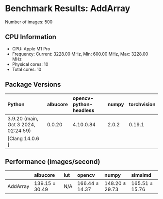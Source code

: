 # Benchmark Results: AddArray

Number of images: 500

## CPU Information

- CPU: Apple M1 Pro
- Frequency: Current: 3228.00 MHz, Min: 600.00 MHz, Max: 3228.00 MHz
- Physical cores: 10
- Total cores: 10

## Package Versions

| Python                                | albucore   | opencv-python-headless   | numpy   | torchvision   |
|:--------------------------------------|:-----------|:-------------------------|:--------|:--------------|
| 3.9.20 (main, Oct  3 2024, 02:24:59)  | 0.0.20     | 4.10.0.84                | 2.0.2   | 0.19.1        |
| [Clang 14.0.6 ]                       |            |                          |         |               |

## Performance (images/second)

|          | albucore       | lut   | opencv         | numpy          | simsimd        |
|:---------|:---------------|:------|:---------------|:---------------|:---------------|
| AddArray | 139.15 ± 30.49 | N/A   | 166.44 ± 14.37 | 148.20 ± 29.73 | 165.51 ± 15.76 |
